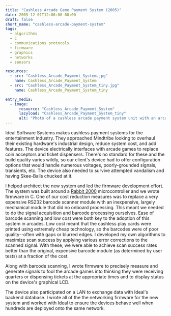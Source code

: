 ```yaml
---
title: "Cashless Arcade Game Payment System (2005)"
date: 2005-12-01T12:00:00-08:00
draft: false
short_name: "cashless-arcade-payment-system"
tags:
  - algorithms
  - C
  - communications protocols
  - firmware
  - graphics
  - networks
  - sensors

resources:
  - src: "Cashless_Arcade_Payment_System.jpg"
    name: Cashless_Arcade_Payment_System
  - src: "Cashless_Arcade_Payment_System_tiny.jpg"
    name: Cashless_Arcade_Payment_System_tiny

entry_media:
  - image:
      resource: "Cashless_Arcade_Payment_System"
      lazyload: "Cashless_Arcade_Payment_System_tiny"
      alt: "Photo of a cashless arcade payment system unit with an arcade in the background"
---
```

Ideal Software Systems makes cashless payment systems for the entertainment industry. They approached Mindtribe looking to overhaul their existing hardware's industrial design, reduce system cost, and add features. The device electrically interfaces with arcade games to replace coin acceptors and ticket dispensers. There's no standard for these and the build quality varies wildly, so our client's device had to offer configuration options that would handle numerous voltages, poorly-grounded signals, transients, etc. The device also needed to survive attempted vandalism and having Skee-Balls chucked at it.

I helped architect the new system and led the firmware development effort. The system was built around a [Rabbit 2000](https://www.digi.com/support/productdetail?pid=4667) microcontroller and we wrote firmware in C. One of our cost reduction measures was to replace a very expensive RS232 barcode scanner module with an inexpensive, largely mechanical module that did no onboard processing. This meant we needed to do the signal acquisition and barcode processing ourselves. Ease of barcode scanning and low cost were both key to the adoption of this system in arcades. Low cost meant that the cashless play cards were printed using extremely cheap technology, so the barcodes were of poor quality--often with gaps or blurred edges. I developed my own algorithms to maximize scan success by applying various error corrections to the scanned signal. With these, we were able to achieve scan success rates better than the original, expensive barcode module (as determined by user tests) at a fraction of the cost.

Along with barcode scanning, I wrote firmware to precisely measure and generate signals to fool the arcade games into thinking they were receiving quarters or dispensing tickets at the appropriate times and to display status on the device's graphical LCD.

The device also participated on a LAN to exchange data with Ideal's backend database. I wrote all of the the networking firmware for the new system and worked with Ideal to ensure the devices behave well when hundreds are deployed onto the same network.
